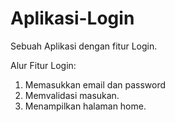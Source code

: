 # Aplikasi-Login
Sebuah Aplikasi dengan  fitur Login.

Alur Fitur Login:
1. Memasukkan email dan password
2. Memvalidasi masukan.
3. Menampilkan halaman home.
